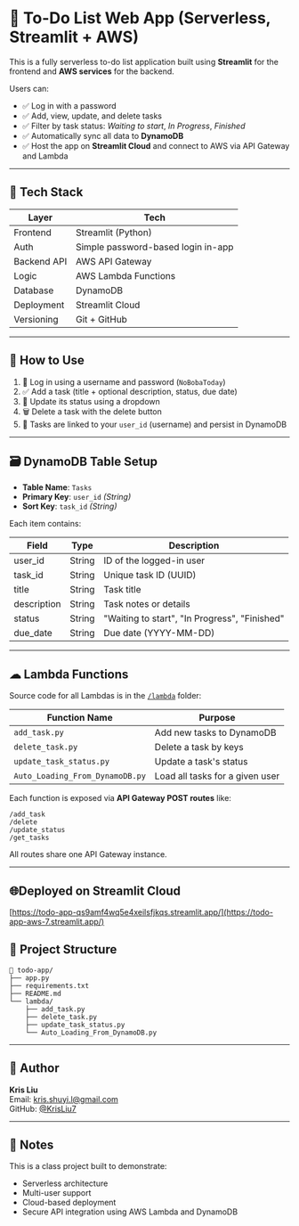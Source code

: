 # 📝 To-Do List Web App (Serverless, Streamlit + AWS)

This is a fully serverless to-do list application built using **Streamlit** for the frontend and **AWS services** for the backend.

Users can:
- ✅ Log in with a password
- ✅ Add, view, update, and delete tasks
- ✅ Filter by task status: *Waiting to start*, *In Progress*, *Finished*
- ✅ Automatically sync all data to **DynamoDB**
- ✅ Host the app on **Streamlit Cloud** and connect to AWS via API Gateway and Lambda

---

## 🔧 Tech Stack

| Layer       | Tech                  |
|-------------|------------------------|
| Frontend    | Streamlit (Python)     |
| Auth        | Simple password-based login in-app |
| Backend API | AWS API Gateway        |
| Logic       | AWS Lambda Functions   |
| Database    | DynamoDB               |
| Deployment  | Streamlit Cloud        |
| Versioning  | Git + GitHub           |

---

## 🚀 How to Use

1. 🧠 Log in using a username and password (`NoBobaToday`)
2. ✅ Add a task (title + optional description, status, due date)
3. 🔄 Update its status using a dropdown
4. 🗑 Delete a task with the delete button
5. 🔐 Tasks are linked to your `user_id` (username) and persist in DynamoDB

---

## 🗃 DynamoDB Table Setup

- **Table Name**: `Tasks`
- **Primary Key**: `user_id` *(String)*
- **Sort Key**: `task_id` *(String)*

Each item contains:

| Field        | Type     | Description                  |
|--------------|----------|------------------------------|
| user_id      | String   | ID of the logged-in user     |
| task_id      | String   | Unique task ID (UUID)        |
| title        | String   | Task title                   |
| description  | String   | Task notes or details        |
| status       | String   | "Waiting to start", "In Progress", "Finished" |
| due_date     | String   | Due date (YYYY-MM-DD)        |

---

## ☁ Lambda Functions

Source code for all Lambdas is in the [`/lambda`](lambda/) folder:

| Function Name              | Purpose                     |
|---------------------------|-----------------------------|
| `add_task.py`             | Add new tasks to DynamoDB   |
| `delete_task.py`          | Delete a task by keys       |
| `update_task_status.py`   | Update a task's status      |
| `Auto_Loading_From_DynamoDB.py` | Load all tasks for a given user |

Each function is exposed via **API Gateway POST routes** like:

```
/add_task
/delete
/update_status
/get_tasks
```

All routes share one API Gateway instance.

---

## 🌐Deployed on Streamlit Cloud
[https://todo-app-qs9amf4wq5e4xeilsfjkqs.streamlit.app/](https://todo-app-aws-7.streamlit.app/)

## 📁 Project Structure

```
📁 todo-app/
├── app.py
├── requirements.txt
├── README.md
└── lambda/
    ├── add_task.py
    ├── delete_task.py
    ├── update_task_status.py
    └── Auto_Loading_From_DynamoDB.py
```

---

## 👤 Author

**Kris Liu**  
Email: kris.shuyi.l@gmail.com  
GitHub: [@KrisLiu7](https://github.com/KrisLiu7)

---

## 📌 Notes

This is a class project built to demonstrate:
- Serverless architecture
- Multi-user support
- Cloud-based deployment
- Secure API integration using AWS Lambda and DynamoDB
